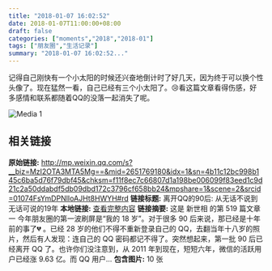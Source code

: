 ```yaml
---
title: "2018-01-07 16:02:52"
date: 2018-01-07T11:00:00+08:00
draft: false
categories: ["moments","2018","2018-01"]
tags: ["朋友圈","生活记录"]
summary: "2018-01-07 16:02:52..."
---
```


记得自己刚快有一个小太阳的时候还兴奋地倒计时了好几天，因为终于可以换个性头像了。现在猛然一看，自己已经有三个小太阳了。😢看这篇文章看得伤感，好多感情和联系都随着QQ的没落一起消失了呢。

![Media 1](/Moments/photos/2018-01-07/201801071602520.jpg)

## 相关链接

**原始链接:** http://mp.weixin.qq.com/s?__biz=MzI2OTA3MTA5Mg==&mid=2651769180&idx=1&sn=4b11c12bc998b145c6ba5d76f79dbf45&chksm=f11f8ec7c66807d1a198be006099f83eed1c9d21c2a50ddabdf5db09dbd172c3796cf658bb24&mpshare=1&scene=2&srcid=01074FsYmDPNlIoAJHt8HWYH#rd
**链接标题:** 离开QQ的90后: 从无话不说到无话可说的19年
**本地链接:** [查看完整内容](/link_content/2018/01/2018-01-07-1/link_content/)
**链接摘要:** 这是 新世相 的第 519 篇文章一 今年朋友圈的第一波刷屏是“我的 18 岁”。对于很多 90 后来说，那已经是十年前的事了💔 。已经 28 岁的他们不得不重新登录自己的 QQ，去翻当年十八岁的照片，然后有人发现：连自己的 QQ 密码都记不得了。突然想起来，第一批 90 后已经离开 QQ 了。也许你们没注意到，从 2011 年到现在，短短六年，微信的活跃用户已经涨 9.63 亿。而 QQ 用户...
**包含图片:** 10 张

